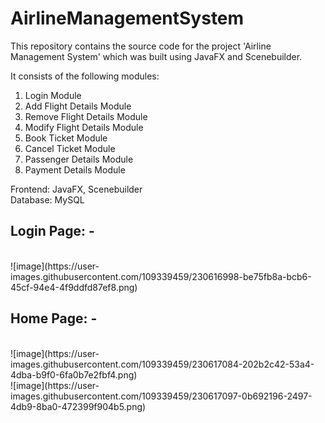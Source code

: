 # AirlineManagementSystem
This repository contains the source code for the project 'Airline Management System' which was built using JavaFX and Scenebuilder.

It consists of the following modules:
1. Login Module
2. Add Flight Details Module
3. Remove Flight Details Module
4. Modify Flight Details Module
5. Book Ticket Module
6. Cancel Ticket Module
8. Passenger Details Module
9. Payment Details Module

Frontend: JavaFX, Scenebuilder<br>
Database: MySQL

<h2><b>Login Page: -</b></h2><br>
![image](https://user-images.githubusercontent.com/109339459/230616998-be75fb8a-bcb6-45cf-94e4-4f9ddfd87ef8.png)<br>
<h2><b>Home Page: -</b></h2><br>
![image](https://user-images.githubusercontent.com/109339459/230617084-202b2c42-53a4-4dba-b9f0-6fa0b7e2fbf4.png)<br>
![image](https://user-images.githubusercontent.com/109339459/230617097-0b692196-2497-4db9-8ba0-472399f904b5.png)
